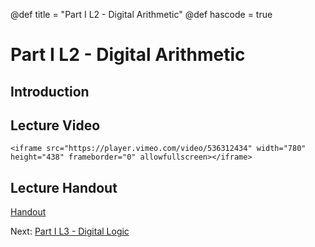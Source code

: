 @def title = "Part I L2 - Digital Arithmetic"
@def hascode = true

# Part I L2 - Digital Arithmetic
## Introduction

## Lecture Video
~~~
<iframe src="https://player.vimeo.com/video/536312434" width="780" height="438" frameborder="0" allowfullscreen></iframe>
~~~
## Lecture Handout
[Handout](/part_i/ME319_-_Mechatronics_-_Part_I_Lecture_2_Digital_Arithmetic.pdf)


Next: [Part I L3 - Digital Logic](../lecture3/)  